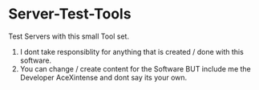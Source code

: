 Server-Test-Tools
=================

Test Servers with this small Tool set.

1. I dont take responsiblity for anything that is created / done with this software.
2. You can change / create content for the Software BUT include me the Developer AceXintense and dont say its your own.
<script src="paypal-button.min.js?merchant=5QXGWY4HFFW8C"
    data-button="donate"
    data-name="My product"
    data-amount="1.00"
    async
></script>
